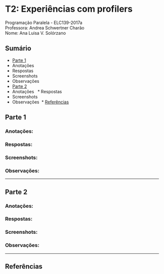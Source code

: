 # T2: Experiências com profilers
Programação Paralela - ELC139-2017a\
Professora: Andrea Schwertner Charão\
Nome: Ana Luisa V. Solórzano

## Sumário

  * [Parte 1](#parte-1)
   * Anotações
   * Respostas
   * Screenshots
   * Observações
  * [Parte 2](#parte-2)
   * Anotações
   * Respostas
   * Screenshots
   * Observações
  * [Referências](#referências)

## Parte 1
   ### Anotações:
   ### Respostas:
   ### Screenshots:
   ### Observações:

----

## Parte 2
   ### Anotações:
   ### Respostas:
   ### Screenshots:
   ### Observações:

----

## Referências
